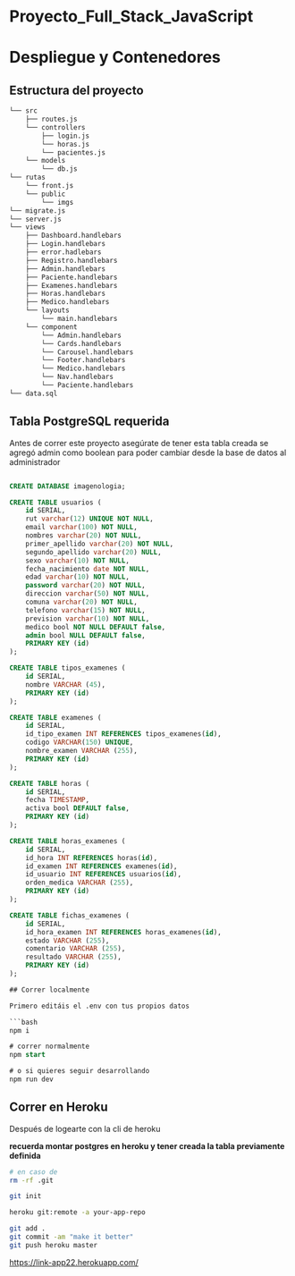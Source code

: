 # Proyecto_Full_Stack_JavaScript
# Despliegue y Contenedores

## Estructura del proyecto

```bash
└── src
    ├── routes.js
    └── controllers
        ├── login.js
        └── horas.js
        └── pacientes.js
    └── models
        └── db.js
└── rutas
    └── front.js
    └── public
        └── imgs
└── migrate.js        
└── server.js
└── views
    ├── Dashboard.handlebars
    ├── Login.handlebars
    ├── error.hadlebars
    ├── Registro.handlebars
    ├── Admin.handlebars
    ├── Paciente.handlebars
    ├── Examenes.handlebars
    ├── Horas.handlebars
    ├── Medico.handlebars
    └── layouts
        └── main.handlebars
    └── component
        └── Admin.handlebars
        └── Cards.handlebars
        └── Carousel.handlebars
        └── Footer.handlebars
        └── Medico.handlebars
        └── Nav.handlebars
        └── Paciente.handlebars
└── data.sql
```

## Tabla PostgreSQL requerida

Antes de correr este proyecto asegúrate de tener esta tabla creada
se agregó admin como boolean para poder cambiar desde la base de datos al administrador
```sql

CREATE DATABASE imagenologia;

CREATE TABLE usuarios (
	id SERIAL,
	rut varchar(12) UNIQUE NOT NULL,
	email varchar(100) NOT NULL,
	nombres varchar(20) NOT NULL,
	primer_apellido varchar(20) NOT NULL,
	segundo_apellido varchar(20) NULL,
	sexo varchar(10) NOT NULL,
	fecha_nacimiento date NOT NULL,
	edad varchar(10) NOT NULL,
	password varchar(20) NOT NULL,
	direccion varchar(50) NOT NULL,
	comuna varchar(20) NOT NULL,
	telefono varchar(15) NOT NULL,
	prevision varchar(10) NOT NULL,
	medico bool NOT NULL DEFAULT false,
	admin bool NULL DEFAULT false,
	PRIMARY KEY (id)
);

CREATE TABLE tipos_examenes (
	id SERIAL,
	nombre VARCHAR (45),
	PRIMARY KEY (id)
);

CREATE TABLE examenes (
	id SERIAL,
	id_tipo_examen INT REFERENCES tipos_examenes(id),
	codigo VARCHAR(150) UNIQUE,
	nombre_examen VARCHAR (255),
	PRIMARY KEY (id)	
);

CREATE TABLE horas (
	id SERIAL,
	fecha TIMESTAMP,
	activa bool DEFAULT false,
	PRIMARY KEY (id)
);

CREATE TABLE horas_examenes (
	id SERIAL,
	id_hora INT REFERENCES horas(id),
	id_examen INT REFERENCES examenes(id),
	id_usuario INT REFERENCES usuarios(id),
	orden_medica VARCHAR (255),
	PRIMARY KEY (id)
);

CREATE TABLE fichas_examenes (
	id SERIAL,
	id_hora_examen INT REFERENCES horas_examenes(id),
	estado VARCHAR (255),
	comentario VARCHAR (255),
	resultado VARCHAR (255),
	PRIMARY KEY (id)
);

## Correr localmente

Primero editáis el .env con tus propios datos

```bash
npm i

# correr normalmente
npm start

# o si quieres seguir desarrollando
npm run dev
```

## Correr en Heroku

Después de logearte con la cli de heroku

**recuerda montar postgres en heroku y tener creada la tabla previamente definida**

```bash
# en caso de
rm -rf .git

git init

heroku git:remote -a your-app-repo

git add .
git commit -am "make it better"
git push heroku master
```
https://link-app22.herokuapp.com/
